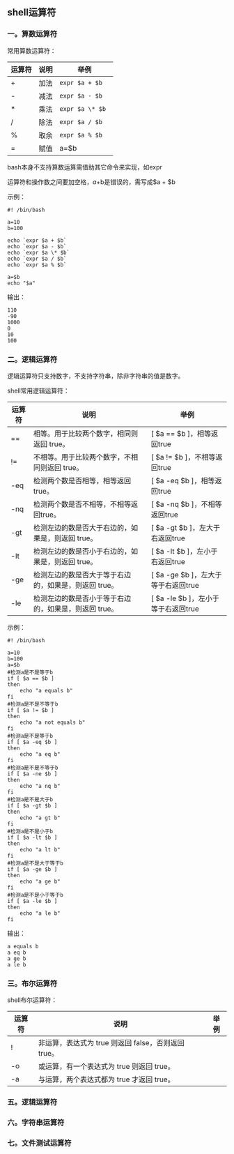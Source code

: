 ## shell运算符

### 一。算数运算符

常用算数运算符：

| 运算符 | 说明 | 举例             |
| ------ | ---- | ---------------- |
| +      | 加法 | `expr $a + $b`   |
| -      | 减法 | `expr $a - $b`   |
| *      | 乘法 | `expr $a \* $b ` |
| /      | 除法 | `expr $a / $b`   |
| %      | 取余 | `expr $a % $b`   |
| =      | 赋值 | a=$b             |

bash本身不支持算数运算需借助其它命令来实现，如expr

运算符和操作数之间要加空格，$a+$b是错误的，需写成$a + $b

示例：

```shell
#! /bin/bash

a=10
b=100

echo `expr $a + $b`
echo `expr $a - $b`
echo `expr $a \* $b`
echo `expr $a / $b`
echo `expr $a % $b`

a=$b
echo "$a"
```

输出：

```shell
110
-90
1000
0
10
100
```



### 二。逻辑运算符

逻辑运算符只支持数字，不支持字符串，除非字符串的值是数字。

shell常用逻辑运算符：

| 运算符 | 说明                                                  | 举例                                |
| ------ | ----------------------------------------------------- | ----------------------------------- |
| ==     | 相等。用于比较两个数字，相同则返回 true。             | [ $a == $b ]，相等返回true          |
| !=     | 不相等。用于比较两个数字，不相同则返回 true。         | [ $a != $b ]，不相等返回true        |
| -eq    | 检测两个数是否相等，相等返回 true。                   | [ $a -eq $b ]，相等返回true         |
| -nq    | 检测两个数是否不相等，不相等返回true。                | [ $a -nq $b ]，不相等返回true       |
| -gt    | 检测左边的数是否大于右边的，如果是，则返回 true。     | [ $a -gt $b ]，左大于右返回true     |
| -lt    | 检测左边的数是否小于右边的，如果是，则返回 true。     | [ $a -lt $b ]，左小于右返回true     |
| -ge    | 检测左边的数是否大于等于右边的，如果是，则返回 true。 | [ $a -ge $b ]，左大于等于右返回true |
| -le    | 检测左边的数是否小于等于右边的，如果是，则返回 true。 | [ $a -le $b ]，左小于等于右返回true |

示例：

```shell
#! /bin/bash

a=10
b=100
a=$b
#检测a是不是等于b
if [ $a == $b ]
then
    echo "a equals b"
fi
#检测a是不是不等于b
if [ $a != $b ]
then
    echo "a not equals b"
fi
#检测a是不是等于b
if [ $a -eq $b ]
then
    echo "a eq b"
fi
#检测a是不是不等于b
if [ $a -ne $b ]
then
    echo "a nq b"
fi
#检测a是不是大于b
if [ $a -gt $b ]
then
    echo "a gt b"
fi
#检测a是不是小于b
if [ $a -lt $b ]
then
    echo "a lt b"
fi
#检测a是不是大于等于b
if [ $a -ge $b ]
then
    echo "a ge b"
fi
#检测a是不是小于等于b
if [ $a -le $b ]
then
    echo "a le b"
fi
```

输出：

```shell
a equals b
a eq b
a ge b
a le b
```



### 三。布尔运算符

shell布尔运算符：

| 运算符 | 说明                                                | 举例 |
| ------ | --------------------------------------------------- | ---- |
| !      | 非运算，表达式为 true 则返回 false，否则返回 true。 |      |
| -o     | 或运算，有一个表达式为 true 则返回 true。           |      |
| -a     | 与运算，两个表达式都为 true 才返回 true。           |      |



### 五。逻辑运算符



### 六。字符串运算符



### 七。文件测试运算符

